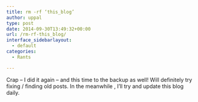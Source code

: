 ```yaml
---
title: rm -rf ‘this_blog’
author: uppal
type: post
date: 2014-09-30T13:49:32+00:00
url: /rm-rf-this_blog/
interface_sidebarlayout:
  - default
categories:
  - Rants

---
```

Crap &#8211; I did it again &#8211; and this time to the backup as well! Will definitely try fixing / finding old posts. In the meanwhile , I&#8217;ll try and update this blog daily.

&nbsp;

<!-- AdSense Now! Lite: PreFiltered - NoAds [ WP is not in the loop. ] -->